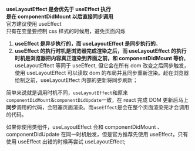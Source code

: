**useLayoutEffect 是会优先于 useEffect 执行**  
**是在 componentDidMount 以后直接同步调用**  
官方建议使用 useEffect  
只有在变量要控制 css 样式的时候用，避免页面闪烁

1. **useEffect 是异步执行的，而 useLayoutEffect 是同步执行的**。    
2. **useEffect 的执行时机是浏览器完成渲染之后，而 useLayoutEffect 的执行时机是浏览器把内容真正渲染到界面之前，和 componentDidMount 等价**。  
useLayoutEffect 等同于 useEffect, 但它会在所有 dom 改变之后同步触发，使用 useLayoutEffect 可以读取 dom 的布局并且同步重新渲染。赶在浏览器绘制之前，useLayoutEffect 内部的更新将同步刷新；

简单来说就是调用时机不同，`useLayoutEffect`和原来`componentDidMount`&`componentDidUpdate`一致，在 react 完成 DOM 更新后马上**同步**调用的代码，会阻塞页面渲染。而`useEffect`是会在整个页面渲染完才会调用的代码。

如果你使用类组件，useLayoutEffect 会和 componentDidMount 、componentDidUpdate 在同一时机触发，但是官方推荐先使用 useEffect，只有使用 useEffect 出错的时候再尝试 useLayoutEffect;

